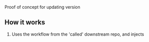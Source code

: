 Proof of concept for updating version

## How it works

1. Uses the workflow from the 'called' downstream repo, and injects